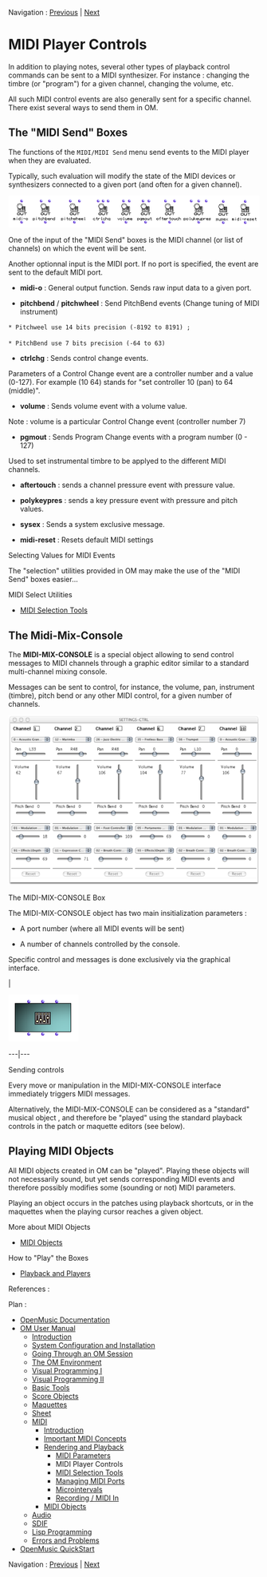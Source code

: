 Navigation : [Previous](MIDI-Params "page précédente\(MIDI
Parameters\)") | [Next](MIDI-Utils "Next\(MIDI
Selection Tools\)")


# MIDI Player Controls

In addition to playing notes, several other types of playback control commands
can be sent to a MIDI synthesizer. For instance : changing the timbre (or
"program") for a given channel, changing the volume, etc.

All such MIDI control events are also generally sent for a specific channel.
There exist several ways to send them in OM.

## The "MIDI Send" Boxes

The functions of the `MIDI/MIDI Send` menu send events to the MIDI player when
they are evaluated.

Typically, such evaluation will modify the state of the MIDI devices or
synthesizers connected to a given port (and often for a given channel).

![](../res/send-functions.png)

One of the input of the "MIDI Send" boxes is the MIDI channel (or list of
channels) on which the event will be sent.

Another optionnal input is the MIDI port. If no port is specified, the event
are sent to the default MIDI port.

  *  **midi-o** : General output function. Sends raw input data to a given port.

  *  **pitchbend** / **pitchwheel** : Send PitchBend events (Change tuning of MIDI instrument)

    * Pitchweel use 14 bits precision (-8192 to 8191) ; 

    * PitchBend use 7 bits precision (-64 to 63)

  * **ctrlchg** : Sends control change events. 

Parameters of a Control Change event are a controller number and a value
(0-127). For example (10 64) stands for "set controller 10 (pan) to 64
(middle)".

  *  **volume** : Sends volume event with a volume value.

Note : volume is a particular Control Change event (controller number 7)

  *  **pgmout** : Sends Program Change events with a program number (0 - 127)

Used to set instrumental timbre to be applyed to the different MIDI channels.

  * **aftertouch** : sends a channel pressure event with pressure value.

  *  **polykeypres** : sends a key pressure event with pressure and pitch values.

  *  **sysex** : Sends a system exclusive message.

  *  **midi-reset** : Resets default MIDI settings

Selecting Values for MIDI Events

The "selection" utilities provided in OM may make the use of the "MIDI Send"
boxes easier...

MIDI Select Utilities

  * [MIDI Selection Tools](MIDI-Utils)

## The Midi-Mix-Console

The  **MIDI-MIX-CONSOLE** is a special object allowing to send control
messages to MIDI channels through a graphic editor similar to a standard
multi-channel mixing console.

Messages can be sent to control, for instance, the volume, pan, instrument
(timbre), pitch bend or any other MIDI control, for a given number of
channels.

[![](../res/controller_1.png)](../res/controller.png "Cliquez pour agrandir")

The MIDI-MIX-CONSOLE Box

The MIDI-MIX-CONSOLE object has two main insitialization parameters :

  * A port number (where all MIDI events will be sent)

  * A number of channels controlled by the console.

Specific control and messages is done exclusively via the graphical interface.

|

![](../res/controller-Box.png)  
  
---|---  
  
Sending controls

Every move or manipulation in the MIDI-MIX-CONSOLE interface immediately
triggers MIDI messages.

Alternatively, the MIDI-MIX-CONSOLE can be considered as a "standard" musical
object , and therefore be "played" using the standard playback controls in the
patch or maquette editors (see below).

## Playing MIDI Objects

All MIDI objects created in OM can be "played". Playing these objects will not
necessarily sound, but yet sends corresponding MIDI events and therefore
possibly modifies some (sounding or not) MIDI parameters.

Playing an object occurs in the patches using playback shortcuts, or in the
maquettes when the playing cursor reaches a given object.

More about MIDI Objects

  * [MIDI Objects](MIDI-Objects)

How to "Play" the Boxes

  * [Playback and Players](1-Play)

References :

Plan :

  * [OpenMusic Documentation](OM-Documentation)
  * [OM User Manual](OM-User-Manual)
    * [Introduction](00-Sommaire)
    * [System Configuration and Installation](Installation)
    * [Going Through an OM Session](Goingthrough)
    * [The OM Environment](Environment)
    * [Visual Programming I](BasicVisualProgramming)
    * [Visual Programming II](AdvancedVisualProgramming)
    * [Basic Tools](BasicObjects)
    * [Score Objects](ScoreObjects)
    * [Maquettes](Maquettes)
    * [Sheet](Sheet)
    * [MIDI](MIDI)
      * [Introduction](Intro)
      * [Important MIDI Concepts](MIDI-Concepts)
      * [Rendering and Playback](MIDI-Playback)
        * [MIDI Parameters](MIDI-Params)
        * MIDI Player Controls
        * [MIDI Selection Tools](MIDI-Utils)
        * [Managing MIDI Ports](MIDI-Ports)
        * [Microintervals](Microintervals)
        * [Recording / MIDI In](Record%20MIDI)
      * [MIDI Objects](MIDI-Objects)
    * [Audio](Audio)
    * [SDIF](SDIF)
    * [Lisp Programming](Lisp)
    * [Errors and Problems](errors)
  * [OpenMusic QuickStart](QuickStart-Chapters)

Navigation : [Previous](MIDI-Params "page précédente\(MIDI
Parameters\)") | [Next](MIDI-Utils "Next\(MIDI
Selection Tools\)")

